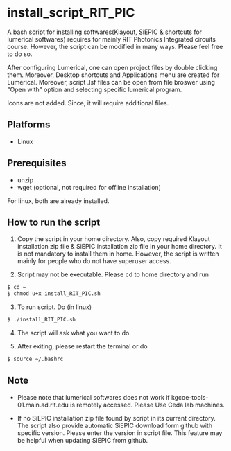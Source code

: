 # install_script_RIT_PIC
A bash script for installing softwares(Klayout, SiEPIC & shortcuts for lumerical softwares) requires for mainly RIT Photonics Integrated circuits course. However, the script can be modified in many ways. Please feel free to do so.

After configuring Lumerical, one can open project files by double clicking them. Moreover, Desktop shortcuts and Applications menu are created for Lumerical. Moreover, script .lsf files can be open from file broswer using "Open with" option and selecting specific lumerical program.

Icons are not added. Since, it will require additional files.

## Platforms
* Linux

## Prerequisites
* unzip
* wget (optional, not required for offline installation)

For linux, both are already installed. 

## How to run the script

1) Copy the script in your home directory. Also, copy required Klayout installation zip file & SiEPIC installation zip file in your home directory. It is not mandatory to install them in home. However, the script is written mainly for people who do not have superuser access.

2) Script may not be executable. Please cd to home directory and run

```bash
$ cd ~
$ chmod u+x install_RIT_PIC.sh
```

3) To run script. Do (in linux)

```bash
$ ./install_RIT_PIC.sh
```

4) The script will ask what you want to do.

5) After exiting, please restart the terminal or do
```bash
$ source ~/.bashrc
```

## Note

* Please note that lumerical softwares does not work if kgcoe-tools-01.main.ad.rit.edu is remotely accessed. Please Use Ceda lab machines.

* If no SiEPIC installation zip file found by script in its current directory. The script also provide automatic SiEPIC download form github with specific version. Please enter the version in script file. This feature may be helpful when updating SiEPIC from github.
